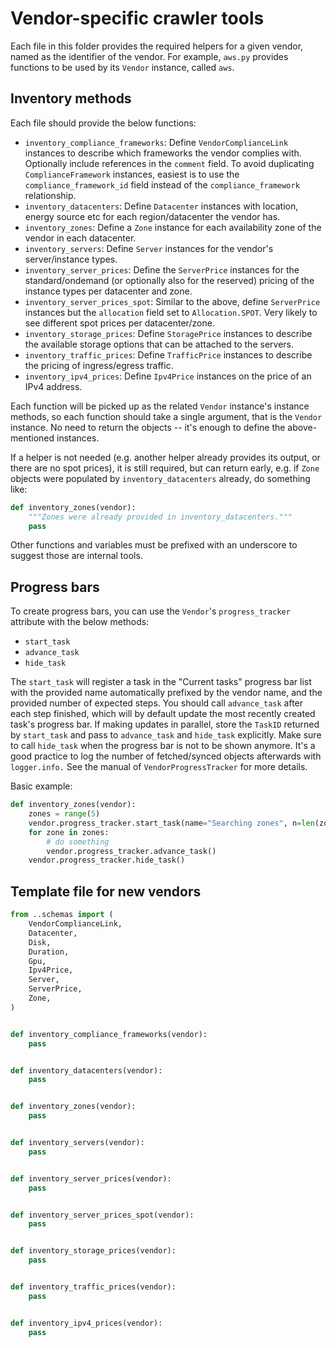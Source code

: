 # Vendor-specific crawler tools

Each file in this folder provides the required helpers for a given vendor, named as the identifier of the vendor.
For example, `aws.py` provides functions to be used by its `Vendor` instance, called `aws`.

## Inventory methods

Each file should provide the below functions:

- `inventory_compliance_frameworks`: Define `VendorComplianceLink` instances to describe which frameworks the vendor complies with. Optionally include references in the `comment` field. To avoid duplicating `ComplianceFramework` instances, easiest is to use the `compliance_framework_id` field instead of the `compliance_framework` relationship.
- `inventory_datacenters`: Define `Datacenter` instances with location, energy source etc for each region/datacenter the vendor has.
- `inventory_zones`: Define a `Zone` instance for each availability zone of the vendor in each datacenter.
- `inventory_servers`: Define `Server` instances for the vendor's server/instance types.
- `inventory_server_prices`: Define the `ServerPrice` instances for the standard/ondemand (or optionally also for the reserved) pricing of the instance types per datacenter and zone.
- `inventory_server_prices_spot`: Similar to the above, define `ServerPrice` instances but the `allocation` field set to `Allocation.SPOT`. Very likely to see different spot prices per datacenter/zone.
- `inventory_storage_prices`: Define `StoragePrice` instances to describe the available storage options that can be attached to the servers.
- `inventory_traffic_prices`: Define `TrafficPrice` instances to describe the pricing of ingress/egress traffic.
- `inventory_ipv4_prices`: Define `Ipv4Price` instances on the price of an IPv4 address.

Each function will be picked up as the related `Vendor` instance's instance methods, so each function should take a single argument, that is the `Vendor` instance. No need to return the objects -- it's enough to define the above-mentioned instances.

If a helper is not needed (e.g. another helper already provides its output, or there are no spot prices), it is still required, but can return early, e.g. if `Zone` objects were populated by `inventory_datacenters` already, do something like:

```python
def inventory_zones(vendor):
    """Zones were already provided in inventory_datacenters."""
    pass
```

Other functions and variables must be prefixed with an underscore to suggest those are internal tools.

## Progress bars

To create progress bars, you can use the `Vendor`'s `progress_tracker` attribute with the below methods:

* `start_task`
* `advance_task`
* `hide_task`

The `start_task` will register a task in the "Current tasks" progress bar list with the provided name automatically prefixed by the vendor name, and the provided number of expected steps. You should call `advance_task` after each step finished, which will by default update the most recently created task's progress bar. If making updates in parallel, store the `TaskID` returned by `start_task` and pass to `advance_task` and `hide_task` explicitly. Make sure to call `hide_task` when the progress bar is not to be shown anymore. It's a good practice to log the number of fetched/synced objects afterwards with `logger.info.` See the manual of `VendorProgressTracker` for more details.

Basic example:

```python
def inventory_zones(vendor):
    zones = range(5)
    vendor.progress_tracker.start_task(name="Searching zones", n=len(zones))
    for zone in zones:
        # do something
        vendor.progress_tracker.advance_task()
    vendor.progress_tracker.hide_task()
```

## Template file for new vendors

```python
from ..schemas import (
    VendorComplianceLink,
    Datacenter,
    Disk,
    Duration,
    Gpu,
    Ipv4Price,
    Server,
    ServerPrice,
    Zone,
)


def inventory_compliance_frameworks(vendor):
    pass


def inventory_datacenters(vendor):
    pass


def inventory_zones(vendor):
    pass


def inventory_servers(vendor):
    pass


def inventory_server_prices(vendor):
    pass


def inventory_server_prices_spot(vendor):
    pass


def inventory_storage_prices(vendor):
    pass


def inventory_traffic_prices(vendor):
    pass


def inventory_ipv4_prices(vendor):
    pass
```
